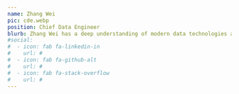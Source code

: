 ```yaml
---
name: Zhang Wei
pic: cde.webp
position: Chief Data Engineer
blurb: Zhang Wei has a deep understanding of modern data technologies and a passion for innovation; he is a valuable asset to any organization seeking to optimize their data infrastructure.
#social:
#  - icon: fab fa-linkedin-in
#    url: #
#  - icon: fab fa-github-alt
#    url: #
#  - icon: fab fa-stack-overflow
#    url: #
---
```

